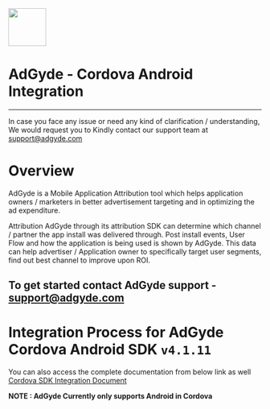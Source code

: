 

<img src="https://www.adgyde.com/source/images/icons/logo.png" width="75">


# AdGyde - Cordova Android Integration
----
In case you face any issue or need any kind of clarification / understanding, We would request you to Kindly contact our support team at support@adgyde.com

# Overview

AdGyde is a Mobile Application Attribution tool which helps application owners / marketers in better advertisement targeting and in optimizing the ad expenditure. 

Attribution
AdGyde through its attribution SDK can determine which channel / partner the app install was delivered through. Post install events, User Flow and how the application is being used is shown by AdGyde. This data can help advertiser / Application owner to specifically target user segments, find out best channel to improve upon ROI.

To get started contact AdGyde support - support@adgyde.com
---

# Integration Process for AdGyde Cordova Android SDK `v4.1.11`
You can also access the complete documentation from below link as well
<a href="https://www.adgyde.com/documents/sdk_integration_process?platform=integration&type=cordova"> Cordova SDK Integration Document </a>


**NOTE : AdGyde Currently only supports Android in Cordova**
